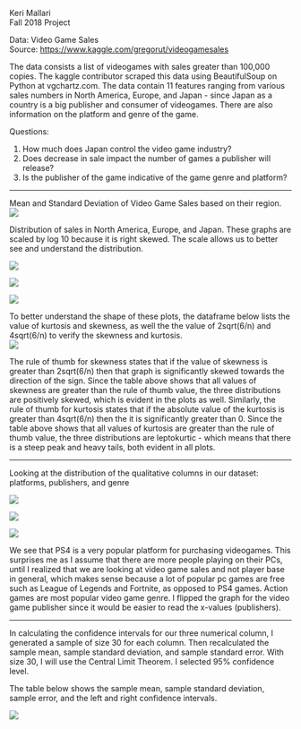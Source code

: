 Keri Mallari <br />
Fall 2018 Project

Data: Video Game Sales <br />
Source: https://www.kaggle.com/gregorut/videogamesales <br />

The data consists a list of videogames with sales greater than 100,000 copies. The kaggle contributor scraped this data using BeautifulSoup on Python at vgchartz.com. The data contain 11 features ranging from various sales numbers in North America, Europe, and Japan - since Japan as a country is a big publisher and consumer of videogames. There are also information on the platform and genre of the game. 

Questions: 
1. How much does Japan control the video game industry?
2. Does decrease in sale impact the number of games a publisher will release?
3. Is the publisher of the game indicative of the game genre and platform? 

***

Mean and Standard Deviation of Video Game Sales based on their region. <br />
![](df_mean_sd.jpg)

Distribution of sales in North America, Europe, and Japan.
These graphs are scaled by log 10 because it is right skewed. The scale allows us to better see and understand the distribution.

![](plot_na_dist.png) 

![](plot_eu_dist.png) 

![](plot_jp_dist.png)

To better understand the shape of these plots, the dataframe below lists the value of kurtosis and skewness, as well the the value of 2sqrt(6/n) and 4sqrt(6/n) to verify the skewness and kurtosis. <br />
![](df_shape.jpg)

The rule of thumb for skewness states that if the value of skewness is greater than 2sqrt(6/n) then that graph is significantly skewed towards the direction of the sign. Since the table above shows that all values of skewness are greater than the rule of thumb value, the three distributions are positively skewed, which is evident in the plots as well. Similarly, the rule of thumb for kurtosis states that if the absolute value of the kurtosis is greater than 4sqrt(6/n) then the it is significantly greater than 0. Since the table above shows that all values of kurtosis are greater than the rule of thumb value, the three distributions are leptokurtic - which means that there is a steep peak and heavy tails, both evident in all plots.

***
Looking at the distribution of the qualitative columns in our dataset: platforms, publishers, and genre

![](plot_platform_dist.png)

![](plot_genre_dist.png) 

![](plot_publisher_dist.png)

We see that PS4 is a very popular platform for purchasing videogames. This surprises me as I assume that there are more people playing on their PCs, until I realized that we are looking at video game sales and not player base in general, which makes sense because a lot of popular pc games are free such as League of Legends and Fortnite, as opposed to PS4 games. Action games are most popular video game genre. I flipped the graph for the video game publisher since it would be easier to read the x-values (publishers). 

***

In calculating the confidence intervals for our three numerical column, I generated a sample of size 30 for each column. Then recalculated the sample mean, sample standard deviation, and sample standard error. With size 30, I will use the Central Limit Theorem. I selected 95% confidence level.

The table below shows the sample mean, sample standard deviation, sample error, and the left and right confidence intervals. 

![](confidence.png)